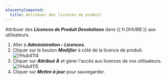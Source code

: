```yaml
---
eleventyComputed:
  title: Attribuer des licences de produit
---
```

Attribuer des ***Licences de Produit Devolutions*** dans {{ fr.DHUBB }} aux utilisateurs.

1. Aller à ***Administration – Licences***.
1. Cliquer sur le bouton ***Modifier*** à côté de la licence de produit.
![!!Hub4114](https://cdnweb.devolutions.net/docs/docs_en_hub_Hub4114.png)
1. Cliquer sur ***Attribué À*** et gérer l'accès aux licences de vos utilisateurs.
![!!Hub4115](https://cdnweb.devolutions.net/docs/docs_en_hub_Hub4115.png)
1. Cliquer sur ***Mettre à jour*** pour sauvegarder.

